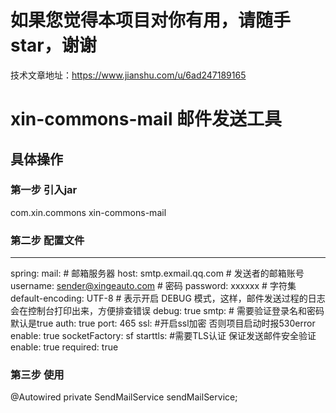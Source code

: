 
# 如果您觉得本项目对你有用，请随手star，谢谢
技术文章地址：https://www.jianshu.com/u/6ad247189165

# xin-commons-mail 邮件发送工具

## 具体操作
### 第一步 引入jar
<dependency>
    <groupId>com.xin.commons</groupId>
    <artifactId>xin-commons-mail</artifactId>
</dependency>

### 第二步 配置文件
---
spring:
  mail:
    # 邮箱服务器
    host: smtp.exmail.qq.com
    # 发送者的邮箱账号
    username: sender@xingeauto.com
    # 密码
    password: xxxxxx
    # 字符集
    default-encoding: UTF-8
    # 表示开启 DEBUG 模式，这样，邮件发送过程的日志会在控制台打印出来，方便排查错误
    debug: true
    smtp:
      # 需要验证登录名和密码 默认是true
      auth: true
      port: 465
      ssl:
        #开启ssl加密 否则项目启动时报530error
        enable: true
        socketFactory: sf
      starttls:
        #需要TLS认证 保证发送邮件安全验证
        enable: true
        required: true

### 第三步 使用
@Autowired
private SendMailService sendMailService;
